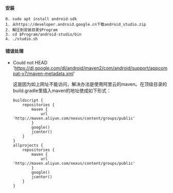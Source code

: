 #### 安装

```
0. sudo apt install android-sdk
1. 从https://developer.android.google.cn下载android_studio.zip
2. 解压到安装目录$Program
3. cd $Program/android-studio/bin
4. ./studio.sh
```

#### 错误处理

- Could not HEAD 'https://dl.google.com/dl/android/maven2/com/android/support/appcompat-v7/maven-metadata.xml'

  这是因为如上网址不能访问，解决办法是使用阿里云的maven。在顶级目录的build.gradle里插入maven的地址使成如下形式：

  ```
  buildscript {
      repositories {
          maven {
              url 'http://maven.aliyun.com/nexus/content/groups/public'
          }
          google()
          jcenter()
      }
  }
  allprojects {
      repositories {
          maven {
              url 'http://maven.aliyun.com/nexus/content/groups/public'
          }
          google()
          jcenter()
      }
  }
  ```
